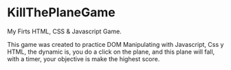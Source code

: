# KillThePlaneGame
My Firts HTML, CSS &amp; Javascript Game.

This game was created to practice DOM Manipulating with Javascript, Css y HTML, the dynamic is, you do a click on the plane, 
and this plane will fall, with a timer, your objective is make the highest score.

